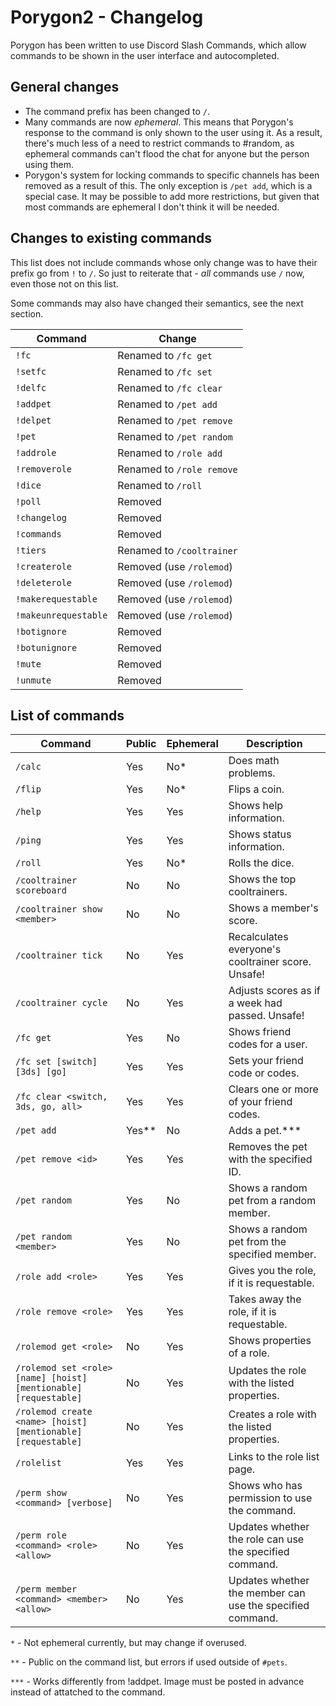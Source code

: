 # Porygon2 - Changelog

Porygon has been written to use Discord Slash Commands, which allow commands to be shown in the user interface and autocompleted.

## General changes

- The command prefix has been changed to `/`.
- Many commands are now *ephemeral*. This means that Porygon's response to the command is only shown to the user using it. As a result, there's much less of a need to restrict commands to #random, as ephemeral commands can't flood the chat for anyone but the person using them.
- Porygon's system for locking commands to specific channels has been removed as a result of this. The only exception is `/pet add`, which is a special case. It may be possible to add more restrictions, but given that most commands are ephemeral I don't think it will be needed.

## Changes to existing commands

This list does not include commands whose only change was to have their prefix go from `!` to `/`. So just to reiterate that - *all* commands use `/` now, even those not on this list.

Some commands may also have changed their semantics, see the next section.

| Command              | Change                    |
|----------------------|---------------------------|
| `!fc`                | Renamed to `/fc get`     |
| `!setfc`             | Renamed to `/fc set`      |
| `!delfc`             | Renamed to `/fc clear`    |
| `!addpet`            | Renamed to `/pet add`     |
| `!delpet`            | Renamed to `/pet remove`  |
| `!pet`               | Renamed to `/pet random`  |
| `!addrole`           | Renamed to `/role add`    |
| `!removerole`        | Renamed to `/role remove` |
| `!dice`              | Renamed to `/roll`        |
| `!poll`              | Removed                   |
| `!changelog`         | Removed                   |
| `!commands`          | Removed                   |
| `!tiers`             | Renamed to `/cooltrainer` |
| `!createrole`        | Removed (use `/rolemod`)  |
| `!deleterole`        | Removed (use `/rolemod`)  |
| `!makerequestable`   | Removed (use `/rolemod`)  |
| `!makeunrequestable` | Removed (use `/rolemod`)  |
| `!botignore`         | Removed                   |
| `!botunignore`       | Removed                   |
| `!mute`              | Removed                   |
| `!unmute`            | Removed                   |

## List of commands

| Command | Public | Ephemeral | Description |
|---------|--------|-----------|-------------|
| `/calc` | Yes | No* | Does math problems. |
| `/flip` | Yes | No* | Flips a coin. |
| `/help` | Yes | Yes | Shows help information. |
| `/ping` | Yes | Yes | Shows status information. |
| `/roll` | Yes | No* | Rolls the dice.|
| `/cooltrainer scoreboard` | No | No | Shows the top cooltrainers. |
| `/cooltrainer show <member>` | No | No | Shows a member's score. |
| `/cooltrainer tick` | No | Yes | Recalculates everyone's cooltrainer score. Unsafe! |
| `/cooltrainer cycle` | No | Yes | Adjusts scores as if a week had passed. Unsafe! |
| `/fc get` | Yes | No | Shows friend codes for a user. |
| `/fc set [switch] [3ds] [go]` | Yes | Yes | Sets your friend code or codes.
| `/fc clear <switch, 3ds, go, all>` | Yes | Yes | Clears one or more of your friend codes.
| `/pet add` | Yes** | No | Adds a pet.*** |
| `/pet remove <id>` | Yes | Yes | Removes the pet with the specified ID.
| `/pet random` | Yes | No | Shows a random pet from a random member.
| `/pet random <member>` | Yes | No | Shows a random pet from the specified member.
| `/role add <role>` | Yes | Yes | Gives you the role, if it is requestable.
| `/role remove <role>` | Yes | Yes | Takes away the role, if it is requestable.
| `/rolemod get <role>` | No | Yes | Shows properties of a role.
| `/rolemod set <role> [name] [hoist] [mentionable] [requestable]` | No | Yes | Updates the role with the listed properties.
| `/rolemod create <name> [hoist] [mentionable] [requestable]` | No | Yes | Creates a role with the listed properties.
| `/rolelist` | Yes | Yes | Links to the role list page.
| `/perm show <command> [verbose]` | No | Yes | Shows who has permission to use the command.
| `/perm role <command> <role> <allow>` | No | Yes | Updates whether the role can use the specified command.
| `/perm member <command> <member> <allow>` | No | Yes | Updates whether the member can use the specified command.

`*` - Not ephemeral currently, but may change if overused.

`**` - Public on the command list, but errors if used outside of `#pets`.

`***` - Works differently from !addpet. Image must be posted in advance instead of attatched to the command.